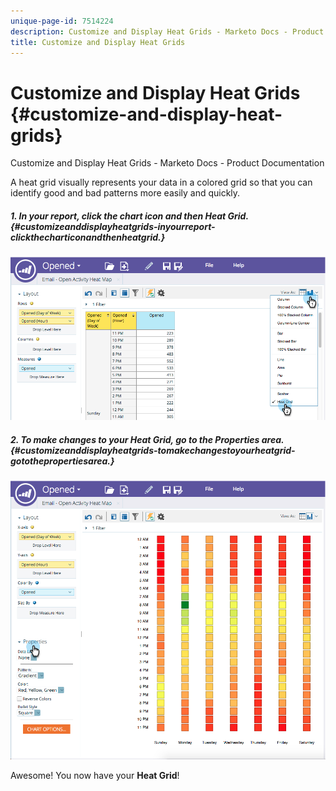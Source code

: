 ```yaml
---
unique-page-id: 7514224
description: Customize and Display Heat Grids - Marketo Docs - Product Documentation
title: Customize and Display Heat Grids
---
```


# Customize and Display Heat Grids {#customize-and-display-heat-grids}

Customize and Display Heat Grids - Marketo Docs - Product Documentation

A heat grid visually represents your data in a colored grid so that you can identify good and bad patterns more easily and quickly.

##### 1. In your report, click the chart icon and then Heat Grid. {#customizeanddisplayheatgrids-inyourreport-clickthecharticonandthenheatgrid.}

![](assets/image2015-5-4-15-3a2-3a17.png) 

##### 2. To make changes to your Heat Grid, go to the Properties area. {#customizeanddisplayheatgrids-tomakechangestoyourheatgrid-gotothepropertiesarea.}

![](assets/image2015-5-4-16-3a7-3a9.png)

Awesome! You now have your **Heat Grid**!
